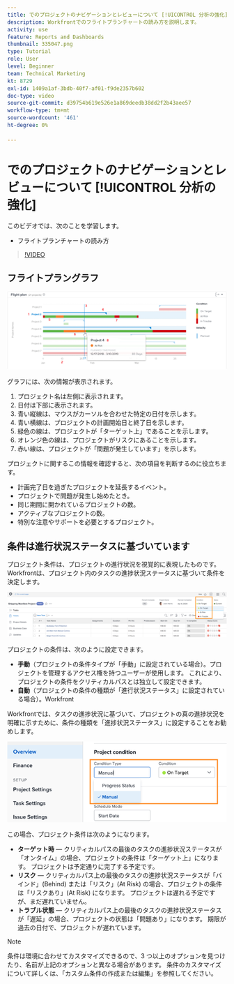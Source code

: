 ```yaml
---
title: でのプロジェクトのナビゲーションとレビューについて [!UICONTROL 分析の強化]
description: Workfrontでのフライトプランチャートの読み方を説明します。
activity: use
feature: Reports and Dashboards
thumbnail: 335047.png
type: Tutorial
role: User
level: Beginner
team: Technical Marketing
kt: 8729
exl-id: 1409a1af-3bdb-40f7-af01-f9de2357b602
doc-type: video
source-git-commit: d39754b619e526e1a869deedb38dd2f2b43aee57
workflow-type: tm+mt
source-wordcount: '461'
ht-degree: 0%

---
```


# でのプロジェクトのナビゲーションとレビューについて [!UICONTROL 分析の強化]

このビデオでは、次のことを学習します。

* フライトプランチャートの読み方

>[!VIDEO](https://video.tv.adobe.com/v/335047/?quality=12)

## フライトプラングラフ

![下の箇条書きと一致する番号を持つフライトプランチャートの画像](assets/section-2-1.png)

グラフには、次の情報が表示されます。

1. プロジェクト名は左側に表示されます。
1. 日付は下部に表示されます。
1. 青い縦線は、マウスがカーソルを合わせた特定の日付を示します。
1. 青い横線は、プロジェクトの計画開始日と終了日を示します。
1. 緑色の線は、プロジェクトが「ターゲット上」であることを示します。
1. オレンジ色の線は、プロジェクトがリスクにあることを示します。
1. 赤い線は、プロジェクトが「問題が発生しています」を示します。

プロジェクトに関するこの情報を確認すると、次の項目を判断するのに役立ちます。

* 計画完了日を過ぎたプロジェクトを延長するイベント。
* プロジェクトで問題が発生し始めたとき。
* 同じ期間に開かれているプロジェクトの数。
* アクティブなプロジェクトの数。
* 特別な注意やサポートを必要とするプロジェクト。

## 条件は進行状況ステータスに基づいています

プロジェクト条件は、プロジェクトの進行状況を視覚的に表現したものです。 Workfrontは、プロジェクト内のタスクの進捗状況ステータスに基づいて条件を決定します。

![可能な進行状況ステータスの画像](assets/section-2-2.png)

プロジェクトの条件は、次のように設定できます。

* **手動**（プロジェクトの条件タイプが「手動」に設定されている場合）。プロジェクトを管理するアクセス権を持つユーザーが使用します。 これにより、プロジェクトの条件をクリティカルパスとは独立して設定できます。
* **自動**（プロジェクトの条件の種類が「進行状況ステータス」に設定されている場合）。Workfront

Workfrontでは、タスクの進捗状況に基づいて、プロジェクトの真の進捗状況を明確に示すために、条件の種類を「進捗状況ステータス」に設定することをお勧めします。

![可能な進行状況ステータスの画像](assets/section-2-3.png)

この場合、プロジェクト条件は次のようになります。

* **ターゲット時** — クリティカルパスの最後のタスクの進捗状況ステータスが「オンタイム」の場合、プロジェクトの条件は「ターゲット上」になります。 プロジェクトは予定通りに完了する予定です。
* **リスク** — クリティカルパス上の最後のタスクの進捗状況ステータスが「バインド」(Behind) または「リスク」(At Risk) の場合、プロジェクトの条件は「リスクあり」(At Risk) になります。 プロジェクトは遅れる予定ですが、まだ遅れていません。
* **トラブル状態** — クリティカルパス上の最後のタスクの進捗状況ステータスが「遅延」の場合、プロジェクトの状態は「問題あり」になります。 期限が過去の日付で、プロジェクトが遅れています。

>[!NOTE]
>
>条件は環境に合わせてカスタマイズできるので、3 つ以上のオプションを見つけたり、名前が上記のオプションと異なる場合があります。 条件のカスタマイズについて詳しくは、「カスタム条件の作成または編集」を参照してください。
